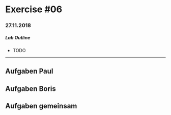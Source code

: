 # Exercise #06
### 27.11.2018

##### Lab Outline
* TODO

---

## Aufgaben Paul



## Aufgaben Boris



## Aufgaben gemeinsam







